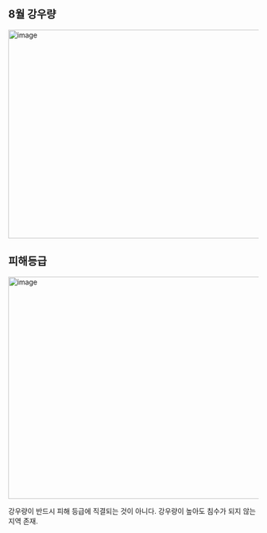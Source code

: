 ## 8월 강우량
<img width="960" height="419" alt="image" src="https://github.com/user-attachments/assets/deb9d894-d6b1-4942-a16f-58b8d8c5402b" />

## 피해등급
<img width="1010" height="446" alt="image" src="https://github.com/user-attachments/assets/9a6e05ab-85bd-41c7-961c-ad8550993db9" />

강우량이 반드시 피해 등급에 직결되는 것이 아니다.
강우량이 높아도 침수가 되지 않는 지역 존재.
